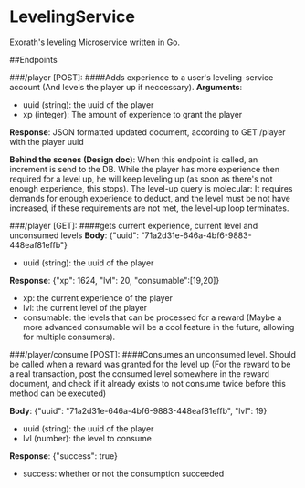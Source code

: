 # LevelingService
Exorath's leveling Microservice written in Go.

##Endpoints

###/player [POST]: 
####Adds experience to a user's leveling-service account (And levels the player up if neccessary).
**Arguments**:
- uuid (string): the uuid of the player
- xp (integer): The amount of experience to grant the player

**Response**: JSON formatted updated document, according to GET /player with the player uuid

**Behind the scenes (Design doc)**: When this endpoint is called, an increment is send to the DB. While the player has more experience then required for a level up, he will keep leveling up (as soon as there's not enough experience, this stops). The level-up query is molecular: It requires demands for enough experience to deduct, and the level must be not have increased, if these requirements are not met, the level-up loop terminates.

###/player [GET]: 
####gets current experience, current level and unconsumed levels
**Body**: {"uuid": "71a2d31e-646a-4bf6-9883-448eaf81effb"}
- uuid (string): the uuid of the player

**Response**: {"xp": 1624, "lvl": 20, "consumable":[19,20]}
- xp: the current experience of the player
- lvl: the current level of the player
- consumable: the levels that can be processed for a reward (Maybe a more advanced consumable will be a cool feature in the future, allowing for multiple consumers).

###/player/consume [POST]: 
####Consumes an unconsumed level. Should be called when a reward was granted for the level up (For the reward to be a real transaction, post the consumed level somewhere in the reward document, and check if it already exists to not consume twice before this method can be executed)

**Body**: {"uuid": "71a2d31e-646a-4bf6-9883-448eaf81effb", "lvl": 19}
- uuid (string): the uuid of the player
- lvl (number): the level to consume

**Response**: {"success": true}
- success: whether or not the consumption succeeded
